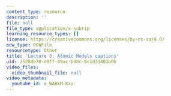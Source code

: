 ```yaml
---
content_type: resource
description: ''
file: null
file_type: application/x-subrip
learning_resource_types: []
license: https://creativecommons.org/licenses/by-nc-sa/4.0/
ocw_type: OCWFile
resourcetype: Other
title: 'Lecture 3: Atomic Models captions'
uid: 2528db70-d8ff-49ac-bdbc-6c1d33483b0b
video_files:
  video_thumbnail_file: null
video_metadata:
  youtube_id: e_WABkM-Kxo
---
```

